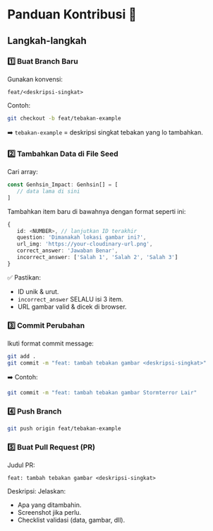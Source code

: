 # Panduan Kontribusi 🔧

## Langkah-langkah

### 1️⃣ Buat Branch Baru
Gunakan konvensi:
```
feat/<deskripsi-singkat>
```

Contoh:
```bash
git checkout -b feat/tebakan-example
```
➡️ `tebakan-example` = deskripsi singkat tebakan yang lo tambahkan.

### 2️⃣ Tambahkan Data di File Seed
Cari array:
```ts
const Genhsin_Impact: Genhsin[] = [
   // data lama di sini
]
```

Tambahkan item baru di bawahnya dengan format seperti ini:
```ts
{
   id: <NUMBER>, // lanjutkan ID terakhir
   question: 'Dimanakah lokasi gambar ini?',
   url_img: 'https://your-cloudinary-url.png',
   correct_answer: 'Jawaban Benar',
   incorrect_answer: ['Salah 1', 'Salah 2', 'Salah 3']
}
```

✅ Pastikan:
- ID unik & urut.
- `incorrect_answer` SELALU isi 3 item.
- URL gambar valid & dicek di browser.

### 3️⃣ Commit Perubahan
Ikuti format commit message:
```bash
git add .
git commit -m "feat: tambah tebakan gambar <deskripsi-singkat>"
```

➡️ Contoh:
```bash
git commit -m "feat: tambah tebakan gambar Stormterror Lair"
```

### 4️⃣ Push Branch
```bash
git push origin feat/tebakan-example
```

### 5️⃣ Buat Pull Request (PR)
Judul PR:
```
feat: tambah tebakan gambar <deskripsi-singkat>
```

Deskripsi:
Jelaskan:
- Apa yang ditambahin.
- Screenshot jika perlu.
- Checklist validasi (data, gambar, dll).